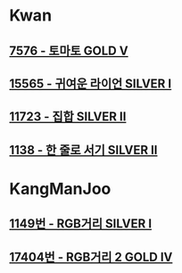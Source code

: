 # Kwan
## [7576 - 토마토 GOLD V](https://www.acmicpc.net/problem/7576)
## [15565 - 귀여운 라이언 SILVER I](https://www.acmicpc.net/problem/15565)
## [11723 - 집합 SILVER II](https://www.acmicpc.net/problem/11723)
## [1138 - 한 줄로 서기 SILVER II](https://www.acmicpc.net/problem/1138)

# KangManJoo
## [1149번 - RGB거리 SILVER I](https://www.acmicpc.net/problem/1149)
## [17404번 - RGB거리 2 GOLD IV](https://www.acmicpc.net/problem/17404)

